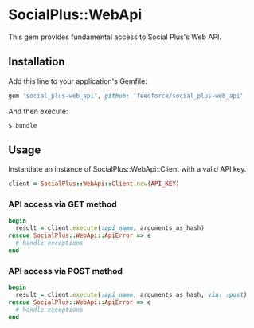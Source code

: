 # SocialPlus::WebApi

This gem provides fundamental access to Social Plus's Web API.

## Installation

Add this line to your application's Gemfile:

```ruby
gem 'social_plus-web_api', github: 'feedforce/social_plus-web_api'
```

And then execute:

    $ bundle

## Usage

Instantiate an instance of SocialPlus::WebApi::Client with a valid API key.

```ruby
client = SocialPlus::WebApi::Client.new(API_KEY)
```

### API access via GET method

```ruby
begin
  result = client.execute(:api_name, arguments_as_hash)
rescue SocialPlus::WebApi::ApiError => e
  # handle exceptions
end
```

### API access via POST method

```ruby
begin
  result = client.execute(:api_name, arguments_as_hash, via: :post)
rescue SocialPlus::WebApi::ApiError => e
  # handle exceptions
end
```
